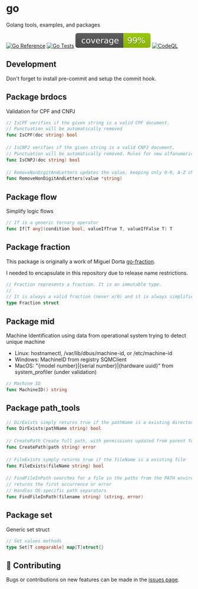 # go
Golang tools, examples, and packages

[![Go Reference](https://pkg.go.dev/badge/github.com/guionardo/go.svg)](https://pkg.go.dev/github.com/guionardo/go)
[![Go Tests](https://github.com/guionardo/go/actions/workflows/go_tests.yml/badge.svg)](https://github.com/guionardo/go/actions/workflows/go_tests.yml)
![coverage](https://raw.githubusercontent.com/guionardo/go/badges/.badges/main/coverage.svg)
[![CodeQL](https://github.com/guionardo/go/actions/workflows/github-code-scanning/codeql/badge.svg)](https://github.com/guionardo/go/actions/workflows/github-code-scanning/codeql)

## Development

Don't forget to install pre-commit and setup the commit hook.

## Package brdocs

Validation for CPF and CNPJ

```go
// IsCPF verifies if the given string is a valid CPF document.
// Punctuation will be automatically removed
func IsCPF(doc string) bool

// IsCNPJ verifies if the given string is a valid CNPJ document.
// Punctuation will be automatically removed. Rules for new alfanumeric format.
func IsCNPJ(doc string) bool

// RemoveNonDigitAndLetters updates the value, keeping only 0-9, A-Z characters
func RemoveNonDigitAndLetters(value *string)
```

## Package flow

Simplify logic flows

```go
// If is a generic ternary operator
func If[T any](condition bool, valueIfTrue T, valueIfFalse T) T
```

## Package fraction

This package is originally a work of Miguel Dorta [go-fraction](https://github.com/nethruster/go-fraction).

I needed to encapsulate in this repository due to release name restrictions.

```go
// Fraction represents a fraction. It is an immutable type.
//
// It is always a valid fraction (never x/0) and it is always simplified.
type Fraction struct
```

## Package mid

Machine Identification using data from operational system trying to detect unique machine

* Linux: hostnamectl, /var/lib/dbus/machine-id, or /etc/machine-id
* Windows: MachineID from registry SQMClient
* MacOS: "{model number}|{serial number}|{hardware uuid}" from system_profiler (under validation)

```go
// Machine ID
func MachineID() string
```

## Package path_tools

```go
// DirExists simply returns true if the pathName is a existing directory
func DirExists(pathName string) bool

// CreatePath Create full path, with permissions updated from parent folder.
func CreatePath(path string) error

// FileExists symply returns true if the fileName is a existing file
func FileExists(fileName string) bool

// FindFileInPath searches for a file in the paths from the PATH environment variable
// returns the first occurrence or error
// Handles OS-specific path separators
func FindFileInPath(filename string) (string, error)
```


## Package set

Generic set struct

```go
// Set values methods
type Set[T comparable] map[T]struct{}
```

## 🤝 Contributing

Bugs or contributions on new features can be made in the [issues page](https://github.com/guionardo/go/issues).
